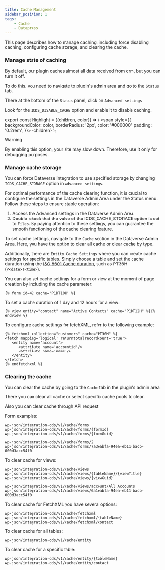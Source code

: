 ```yaml
---
title: Cache Management
sidebar_position: 1
tags:
    - Cache
    - Datapress
---
```


<p class="lead">This page describes how to manage caching, including force disabling caching, configuring cache storage, and clearing the cache.</p>

### Manage state of caching
By default, our plugin caches almost all data received from crm, but you can turn it off.

To do this, you need to navigate to plugin's admin area and go to the `Status` tab.

There at the bottom of the `Status` panel, click on `Advanced settings`

Look for the `ICDS_DISABLE_CACHE` option and enable it to disable caching.

export const Highlight = ({children, color}) => (
  <span
    style={{
      backgroundColor: color,
      borderRadius: '2px',
      color: '#000000',
      padding: '0.2rem',
    }}>
    {children}
  </span>
);

<Highlight color="#FDDA0D">Warning</Highlight>

By enabling this option, your site may slow down. Therefore, use it only for debugging purposes.

### Manage cache storage
You can force Dataverse Integration to use specified storage by changing `ICDS_CACHE_STORAGE` option in `Advanced settings`.

For optimal performance of the cache clearing function, it is crucial to configure the settings in the Dataverse Admin Area under the Status menu. Follow these steps to ensure stable operation:
1. Access the Advanced settings in the Dataverse Admin Area.
2. Double-check that the value of the ICDS_CACHE_STORAGE option is set to `Files`.
By paying attention to these settings, you can guarantee the smooth functioning of the cache clearing feature.

To set cache settings, navigate to the `Cache` section in the Dataverse Admin Area. Here, you have the option to clear all cache or clear cache by type.

Additionally, there are `Entity Cache Settings` where you can create cache settings for specific tables. Simply choose a table and set the cache duration using the [ISO 8601 Cache duration](https://en.wikipedia.org/wiki/ISO_8601#Durations), such as PT36H (`P<date>T<time>`).

You can also set cache settings for a form or view at the moment of page creation by including the cache parameter:

```twig
{% form id=42 cache='P1DT10H' %}
```
   
To set a cache duration of 1 day and 12 hours for a view:

```twig
{% view entity="contact" name="Active Contacts" cache="P1DT12H" %}{% endview %}
```

To configure cache settings for fetchXML, refer to the following example:

```twig
{% fetchxml collection="customers" cache="PT30M" %}
<fetch mapping='logical' returntotalrecordcount='true'>  
   <entity name='account'>
      <attribute name='accountid'/>
      <attribute name='name'/>
   </entity>
</fetch>
{% endfetchxml %}
```

### Clearing the cache
You can clear the cache by going to the `Cache` tab in the plugin's admin area

There you can clear all cache or select specific cache pools to clear.

Also you can clear cache through API request.

Form examples:
```twig
wp-json/integration-cds/v1/cache/forms
wp-json/integration-cds/v1/cache/forms/{formId}
wp-json/integration-cds/v1/cache/forms/{formGuid}
```

```twig
wp-json/integration-cds/v1/cache/forms/2
wp-json/integration-cds/v1/cache/forms/7a3eabfa-94ea-eb11-bacb-000d3acc54f0
```

To clear cache for views:
```twig
wp-json/integration-cds/v1/cache/views
wp-json/integration-cds/v1/cache/views/{tableName}/{viewTitle}
wp-json/integration-cds/v1/cache/views/{viewGuid}
```
   
```twig
wp-json/integration-cds/v1/cache/views/account/All Accounts
wp-json/integration-cds/v1/cache/views/6a1eabfa-94ea-eb11-bacb-000d3acc54f0
```

To clear cache for FetchXML you have several options:
```twig
wp-json/integration-cds/v1/cache/fetchxml
wp-json/integration-cds/v1/cache/fetchxml/{tableName}
wp-json/integration-cds/v1/cache/fetchxml/contact
```

To clear cache for all tables:
```twig
wp-json/integration-cds/v1/cache/entity
```

To clear cache for a specific table:
```twig
wp-json/integration-cds/v1/cache/entity/{tableName}
wp-json/integration-cds/v1/cache/entity/contact
```